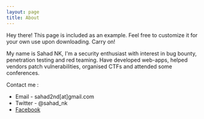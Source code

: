 ```yaml
---
layout: page
title: About
---
```


<p class="message">
  Hey there! This page is included as an example. Feel free to customize it for your own use upon downloading. Carry on!
</p>

My name is Sahad NK, I'm a security enthusiast with interest in bug bounty, penetration testing and red teaming. Have developed  web-apps, helped vendors patch vulnerabilities, organised CTFs and attended some conferences.


Contact me :

* Email - sahad2nd[at]gmail.com
* Twitter - @sahad_nk
* [Facebook](https://facebook.com/sahad.nk.nk/)

